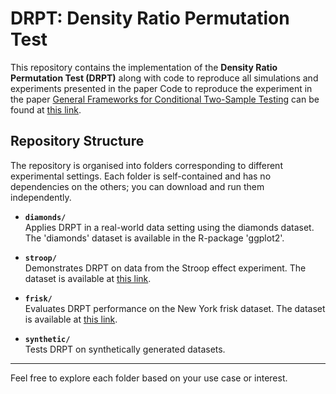 # DRPT: Density Ratio Permutation Test

This repository contains the implementation of the **Density Ratio Permutation Test (DRPT)** along with code to reproduce all simulations and experiments presented in the paper 
Code to reproduce the experiment in the paper [General Frameworks for Conditional Two-Sample Testing](https://arxiv.org/abs/2410.16636) can be found at [this link](https://github.com/suman-cha/Cond2ST?tab=readme-ov-file).

## Repository Structure

The repository is organised into folders corresponding to different experimental settings. Each folder is self-contained and has no dependencies on the others; you can download and run them independently.

- **`diamonds/`**  
  Applies DRPT in a real-world data setting using the diamonds dataset. The 'diamonds' dataset is available in the R-package 'ggplot2'.

- **`stroop/`**  
  Demonstrates DRPT on data from the Stroop effect experiment. The dataset is available at [this link](https://github.com/Lakens/Stroop?tab=readme-ov-file).

- **`frisk/`**  
  Evaluates DRPT performance on the New York frisk dataset. The dataset is available at [this link](https://www.nyc.gov/site/nypd/stats/reports-analysis/stopfrisk.page).

- **`synthetic/`**  
  Tests DRPT on synthetically generated datasets.

---

Feel free to explore each folder based on your use case or interest.

